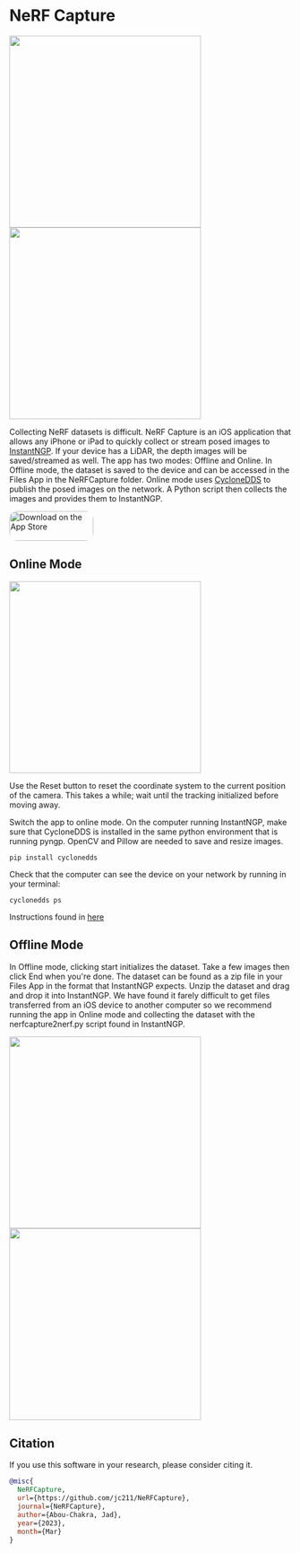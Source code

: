 # NeRF Capture 
<img src="docs/assets_readme/NeRFCaptureReal.png" height="342"/><img src="docs/assets_readme/NeRFCaptureSample.gif" height="342"/> 


Collecting NeRF datasets is difficult. NeRF Capture is an iOS application that allows any iPhone or iPad to quickly collect or stream posed images to [InstantNGP](https://github.com/NVlabs/instant-ngp). If your device has a LiDAR, the depth images will be saved/streamed as well. The app has two modes: Offline and Online. In Offline mode, the dataset is saved to the device and can be accessed in the Files App in the NeRFCapture folder. Online mode uses [CycloneDDS](https://github.com/eclipse-cyclonedds/cyclonedds) to publish the posed images on the network. A Python script then collects the images and provides them to InstantNGP.

<a href="https://apps.apple.com/us/app/nerfcapture/id6446518379?itsct=apps_box_badge&amp;itscg=30200" style="display: inline-block; overflow: hidden; border-radius: 13px; width: 150px; height: 53px;"><img src="https://tools.applemediaservices.com/api/badges/download-on-the-app-store/black/en-us?size=250x83&amp;releaseDate=1679443200" alt="Download on the App Store" style="border-radius: 13px; width: 150px; height: 53px;"></a>



## Online Mode

<img src="docs/assets_readme/NeRFCaptureScreenshot.png" height="342"/>

Use the Reset button to reset the coordinate system to the current position of the camera. This takes a while; wait until the tracking initialized before moving away.

Switch the app to online mode. On the computer running InstantNGP, make sure that CycloneDDS is installed in the same python environment that is running pyngp. OpenCV and Pillow are needed to save and resize images.

```
pip install cyclonedds
```

Check that the computer can see the device on your network by running in your terminal:

```
cyclonedds ps
```

Instructions found in [here](https://github.com/NVlabs/instant-ngp/blob/master/docs/nerf_dataset_tips.md#NeRFCapture)


## Offline Mode

In Offline mode, clicking start initializes the dataset. Take a few images then click End when you're done. The dataset can be found as a zip file in your Files App in the format that InstantNGP expects. Unzip the dataset and drag and drop it into InstantNGP. We have found it farely difficult to get files transferred from an iOS device to another computer so we recommend running the app in Online mode and collecting the dataset with the nerfcapture2nerf.py script found in InstantNGP.

<img src="docs/assets_readme/NeRFCaptureFile1.png" height="342"/>
<img src="docs/assets_readme/NeRFCaptureFile2.png" height="342"/>

## Citation

If you use this software in your research, please consider citing it. 
```bibtex
@misc{
  NeRFCapture,
  url={https://github.com/jc211/NeRFCapture},
  journal={NeRFCapture},
  author={Abou-Chakra, Jad},
  year={2023},
  month={Mar}
} 
```



